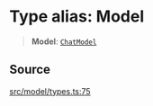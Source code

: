# Type alias: Model

> **Model**: [`ChatModel`](../../../../../classes/ChatModel.md)

## Source

[src/model/types.ts:75](https://github.com/dexaai/llm-tools/blob/1257af6/src/model/types.ts#L75)
